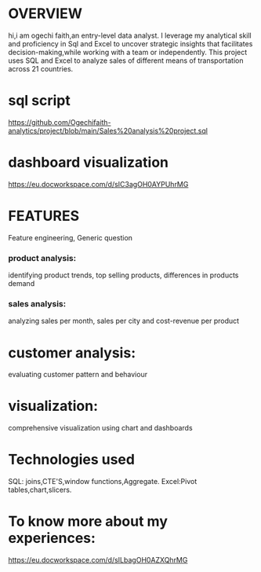 # OVERVIEW
hi,i am ogechi faith,an entry-level data analyst.
I leverage  my analytical skill and proficiency in Sql and Excel to uncover strategic insights that facilitates decision-making,while working with a team or independently.
This project uses SQL and Excel to analyze sales of different means of transportation across 21 countries.

# sql script
https://github.com/Ogechifaith-analytics/project/blob/main/Sales%20analysis%20project.sql
 # dashboard visualization
 https://eu.docworkspace.com/d/sIC3agOH0AYPUhrMG

# FEATURES
Feature engineering,
Generic question 
  ### product analysis:
  identifying product trends, top selling products, differences in products demand
  ### sales analysis: 
analyzing sales per month, sales per city and cost-revenue per product
  # customer analysis: 
evaluating customer pattern and behaviour
  # visualization: 
comprehensive visualization using chart and dashboards

 # Technologies used
  SQL: joins,CTE'S,window functions,Aggregate.
  Excel:Pivot tables,chart,slicers.

# To  know more about my experiences: 
https://eu.docworkspace.com/d/sILbagOH0AZXQhrMG

